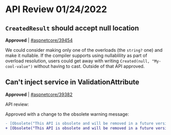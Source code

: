 # API Review 01/24/2022

## `CreatedResult` should accept null location

**Approved** | [#aspnetcore/39454](https://github.com/dotnet/aspnetcore/issues/39454#issuecomment-1020448781)

We could consider making only one of the overloads (the `string?` one) and make it nullable. If the compiler supports using nullablility as part of overload resolution, users could get away with writing `Created(null, "My-cool-value")` without having to cast. Outside of that API approved.
## Can't inject service in ValidationAttribute

**Approved** | [#aspnetcore/39382](https://github.com/dotnet/aspnetcore/issues/39382#issuecomment-1020441400)

API review:

Approved with a change to the obsolete warning message:
```diff
- [Obsolete("This API is obsolete and will be removed in a future version")]
+ [Obsolete("This API is obsolete and will be removed in a future version. Consider using the overload that accepts an IServiceProvider.")]
```
